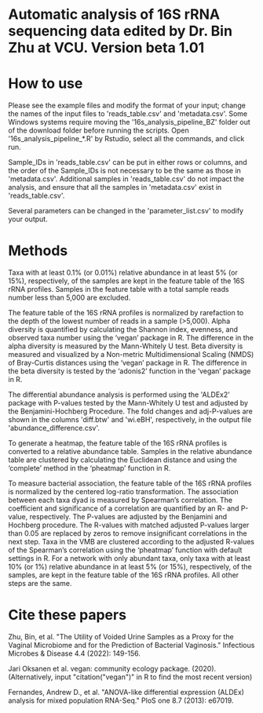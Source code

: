 # Automatic analysis of 16S rRNA sequencing data edited by Dr. Bin Zhu at VCU. Version beta 1.01

# How to use
Please see the example files and modify the format of your input; change the names of the input files to 'reads_table.csv' and 'metadata.csv'. Some Windows systems require moving the '16s_analysis_pipeline_BZ' folder out of the download folder before running the scripts. Open '16s_analysis_pipeline_*.R' by Rstudio, select all the commands, and click run.

Sample_IDs in 'reads_table.csv' can be put in either rows or columns, and the order of the Sample_IDs is not necessary to be the same as those in 'metadata.csv'. Additional samples in 'reads_table.csv' do not impact the analysis, and ensure that all the samples in 'metadata.csv' exist in 'reads_table.csv'.

Several parameters can be changed in the 'parameter_list.csv' to modify your output.

# Methods
Taxa with at least 0.1% (or 0.01%) relative abundance in at least 5% (or 15%), respectively, of the samples are kept in the feature table of the 16S rRNA profiles. Samples in the feature table with a total sample reads number less than 5,000 are excluded. 

The feature table of the 16S rRNA profiles is normalized by rarefaction to the depth of the lowest number of reads in a sample (>5,000). Alpha diversity is quantified by calculating the Shannon index, evenness, and observed taxa number using the ‘vegan’ package in R. The difference in the alpha diversity is measured by the Mann-Whitely U test. Beta diversity is measured and visualized by a Non-metric Multidimensional Scaling (NMDS) of Bray-Curtis distances using the ‘vegan’ package in R. The difference in the beta diversity is tested by the ‘adonis2’ function in the ‘vegan’ package in R. 

The differential abundance analysis is performed using the 'ALDEx2' package with P-values tested by the Mann-Whitely U test and adjusted by the Benjamini-Hochberg Procedure. The fold changes and adj-P-values are shown in the columns 'diff.btw' and 'wi.eBH', respectively, in the output file 'abundance_difference.csv'.

To generate a heatmap, the feature table of the 16S rRNA profiles is converted to a relative abundance table. Samples in the relative abundance table are clustered by calculating the Euclidean distance and using the ‘complete’ method in the ‘pheatmap’ function in R. 

To measure bacterial association, the feature table of the 16S rRNA profiles is normalized by the centered log-ratio transformation. The association between each taxa dyad is measured by Spearman’s correlation. The coefficient and significance of a correlation are quantified by an R- and P-value, respectively. The P-values are adjusted by the Benjamini and Hochberg procedure. The R-values with matched adjusted P-values larger than 0.05 are replaced by zeros to remove insignificant correlations in the next step. Taxa in the VMB are clustered according to the adjusted R-values of the Spearman’s correlation using the ‘pheatmap’ function with default settings in R. For a network with only abundant taxa, only taxa with at least 10% (or 1%) relative abundance in at least 5% (or 15%), respectively, of the samples, are kept in the feature table of the 16S rRNA profiles. All other steps are the same.

# Cite these papers
Zhu, Bin, et al. "The Utility of Voided Urine Samples as a Proxy for the Vaginal Microbiome and for the Prediction of Bacterial Vaginosis." Infectious Microbes & Disease 4.4 (2022): 149-156.

Jari Oksanen et al. vegan: community ecology package. (2020). (Alternatively, input "citation("vegan")" in R to find the most recent version)

Fernandes, Andrew D., et al. "ANOVA-like differential expression (ALDEx) analysis for mixed population RNA-Seq." PloS one 8.7 (2013): e67019.
